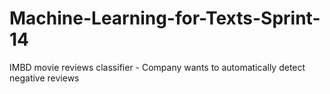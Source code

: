 # Machine-Learning-for-Texts-Sprint-14
IMBD movie reviews classifier - Company wants to automatically detect negative reviews
